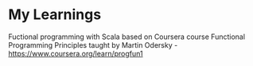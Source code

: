 # My Learnings
Fuctional programming with Scala based on Coursera course Functional Programming Principles taught by Martin Odersky - https://www.coursera.org/learn/progfun1

